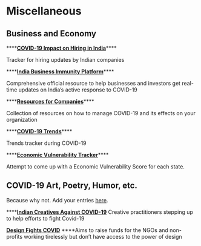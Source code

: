 # Miscellaneous

## **Business and Economy**

\*\*\*\*[**COVID-19 Impact on Hiring in India**](https://www.skillr.ai/c19hiring)\*\*\*\*

Tracker for hiring updates by Indian companies

\*\*\*\*[**India Business Immunity Platform**](https://www.investindia.gov.in/bip)\*\*\*\*

Comprehensive official resource to help businesses and investors get real-time updates on India’s active response to COVID-19

\*\*\*\*[**Resources for Companies**](https://blog.darwinbox.com/tag/covid-19)\*\*\*\*

Collection of resources on how to manage COVID-19 and its effects on your organization

\*\*\*\*[**COVID-19 Trends**](https://meetglimpse.com/covid19/)\*\*\*\*

Trends tracker during COVID-19

\*\*\*\*[**Economic Vulnerability Tracker**](https://covid19vul.in/)\*\*\*\*

Attempt to come up with a Economic Vulnerability Score for each state. 

## **COVID-19 Art, Poetry, Humor, etc.**

Because why not. Add your entries [here](https://docs.google.com/document/d/1sRPEr6ke-Tl3sqZ2Ps-iybrjAVAphzOV_qPPOnIsojI/edit).

\*\*\*\*[**Indian Creatives Against COVID-19**](https://thehardcopy.co/indian-creatives-against-covid/) Creative practitioners stepping up to help efforts to fight Covid-19

[**Design Fights COVID**](https://designfightscovid.com/) ****Aims to raise funds for the NGOs and non-profits working tirelessly but don’t have access to the power of design

